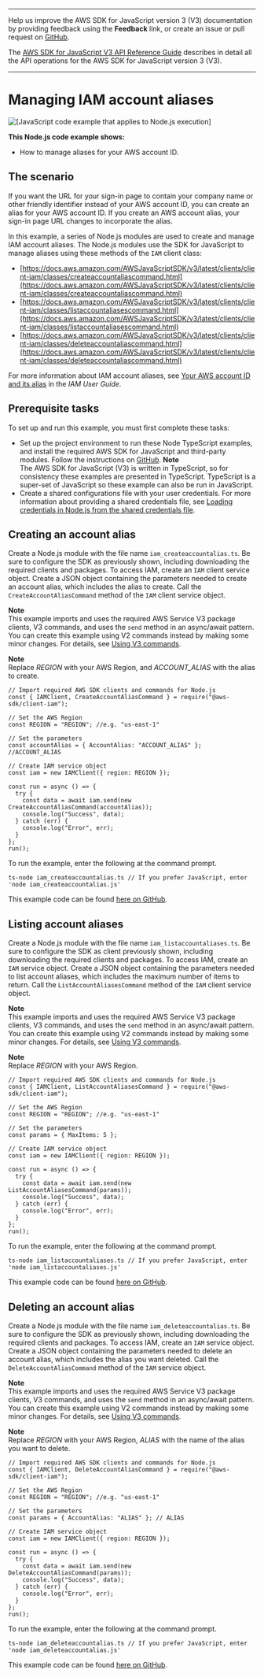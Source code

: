 --------

Help us improve the AWS SDK for JavaScript version 3 \(V3\) documentation by providing feedback using the **Feedback** link, or create an issue or pull request on [GitHub](https://github.com/awsdocs/aws-sdk-for-javascript-v3)\.

 The [AWS SDK for JavaScript V3 API Reference Guide](https://docs.aws.amazon.com/AWSJavaScriptSDK/v3/latest/index.html) describes in detail all the API operations for the AWS SDK for JavaScript version 3 \(V3\)\.

--------

# Managing IAM account aliases<a name="iam-examples-account-aliases"></a>

![\[JavaScript code example that applies to Node.js execution\]](http://docs.aws.amazon.com/sdk-for-javascript/v3/developer-guide/images/nodeicon.png)

**This Node\.js code example shows:**
+ How to manage aliases for your AWS account ID\.

## The scenario<a name="iam-examples-account-aliases-scenario"></a>

If you want the URL for your sign\-in page to contain your company name or other friendly identifier instead of your AWS account ID, you can create an alias for your AWS account ID\. If you create an AWS account alias, your sign\-in page URL changes to incorporate the alias\.

In this example, a series of Node\.js modules are used to create and manage IAM account aliases\. The Node\.js modules use the SDK for JavaScript to manage aliases using these methods of the `IAM` client class:
+ [https://docs.aws.amazon.com/AWSJavaScriptSDK/v3/latest/clients/client-iam/classes/createaccountaliascommand.html](https://docs.aws.amazon.com/AWSJavaScriptSDK/v3/latest/clients/client-iam/classes/createaccountaliascommand.html)
+ [https://docs.aws.amazon.com/AWSJavaScriptSDK/v3/latest/clients/client-iam/classes/listaccountaliasescommand.html](https://docs.aws.amazon.com/AWSJavaScriptSDK/v3/latest/clients/client-iam/classes/listaccountaliasescommand.html)
+ [https://docs.aws.amazon.com/AWSJavaScriptSDK/v3/latest/clients/client-iam/classes/deleteaccountaliascommand.html](https://docs.aws.amazon.com/AWSJavaScriptSDK/v3/latest/clients/client-iam/classes/deleteaccountaliascommand.html)

For more information about IAM account aliases, see [Your AWS account ID and its alias](https://docs.aws.amazon.com/IAM/latest/UserGuide/console_account-alias.html) in the *IAM User Guide*\.

## Prerequisite tasks<a name="iam-examples-account-aliases-prerequisites"></a>

To set up and run this example, you must first complete these tasks:
+ Set up the project environment to run these Node TypeScript examples, and install the required AWS SDK for JavaScript and third\-party modules\. Follow the instructions on [GitHub](https://github.com/awsdocs/aws-doc-sdk-examples/blob/master/javascriptv3/example_code/iam/README.md)\.
**Note**  
The AWS SDK for JavaScript \(V3\) is written in TypeScript, so for consistency these examples are presented in TypeScript\. TypeScript is a super\-set of JavaScript so these example can also be run in JavaScript\.
+ Create a shared configurations file with your user credentials\. For more information about providing a shared credentials file, see [Loading credentials in Node\.js from the shared credentials file](loading-node-credentials-shared.md)\.

## Creating an account alias<a name="iam-examples-account-aliases-creating"></a>

Create a Node\.js module with the file name `iam_createaccountalias.ts`\. Be sure to configure the SDK as previously shown, including downloading the required clients and packages\. To access IAM, create an `IAM` client service object\. Create a JSON object containing the parameters needed to create an account alias, which includes the alias to create\. Call the `CreateAccountAliasCommand` method of the `IAM` client service object\.

**Note**  
This example imports and uses the required AWS Service V3 package clients, V3 commands, and uses the `send` method in an async/await pattern\. You can create this example using V2 commands instead by making some minor changes\. For details, see [Using V3 commands](welcome.md#using_v3_commands)\.

**Note**  
Replace *REGION* with your AWS Region, and *ACCOUNT\_ALIAS* with the alias to create\.

```
// Import required AWS SDK clients and commands for Node.js
const { IAMClient, CreateAccountAliasCommand } = require("@aws-sdk/client-iam");

// Set the AWS Region
const REGION = "REGION"; //e.g. "us-east-1"

// Set the parameters
const accountAlias = { AccountAlias: "ACCOUNT_ALIAS" }; //ACCOUNT_ALIAS

// Create IAM service object
const iam = new IAMClient({ region: REGION });

const run = async () => {
  try {
    const data = await iam.send(new CreateAccountAliasCommand(accountAlias));
    console.log("Success", data);
  } catch (err) {
    console.log("Error", err);
  }
};
run();
```

To run the example, enter the following at the command prompt\.

```
ts-node iam_createaccountalias.ts // If you prefer JavaScript, enter 'node iam_createaccountalias.js'
```

This example code can be found [here on GitHub](https://github.com/awsdocs/aws-doc-sdk-examples/blob/master/javascriptv3/example_code/iam/src/iam_createaccountalias.ts)\.

## Listing account aliases<a name="iam-examples-account-aliases-listing"></a>

Create a Node\.js module with the file name `iam_listaccountaliases.ts`\. Be sure to configure the SDK as client previously shown, including downloading the required clients and packages\. To access IAM, create an `IAM` service object\. Create a JSON object containing the parameters needed to list account aliases, which includes the maximum number of items to return\. Call the `ListAccountAliasesCommand` method of the `IAM` client service object\.

**Note**  
This example imports and uses the required AWS Service V3 package clients, V3 commands, and uses the `send` method in an async/await pattern\. You can create this example using V2 commands instead by making some minor changes\. For details, see [Using V3 commands](welcome.md#using_v3_commands)\.

**Note**  
Replace *REGION* with your AWS Region\.

```
// Import required AWS SDK clients and commands for Node.js
const { IAMClient, ListAccountAliasesCommand } = require("@aws-sdk/client-iam");

// Set the AWS Region
const REGION = "REGION"; //e.g. "us-east-1"

// Set the parameters
const params = { MaxItems: 5 };

// Create IAM service object
const iam = new IAMClient({ region: REGION });

const run = async () => {
  try {
    const data = await iam.send(new ListAccountAliasesCommand(params));
    console.log("Success", data);
  } catch (err) {
    console.log("Error", err);
  }
};
run();
```

To run the example, enter the following at the command prompt\.

```
ts-node iam_listaccountaliases.ts // If you prefer JavaScript, enter 'node iam_listaccountaliases.js'
```

This example code can be found [here on GitHub](https://github.com/awsdocs/aws-doc-sdk-examples/blob/master/javascriptv3/example_code/iam/src/iam_listaccountaliases.ts)\.

## Deleting an account alias<a name="iam-examples-account-aliases-deleting"></a>

Create a Node\.js module with the file name `iam_deleteaccountalias.ts`\. Be sure to configure the SDK as previously shown, including downloading the required clients and packages\. To access IAM, create an `IAM` service object\. Create a JSON object containing the parameters needed to delete an account alias, which includes the alias you want deleted\. Call the `DeleteAccountAliasCommand` method of the `IAM` service object\.

**Note**  
This example imports and uses the required AWS Service V3 package clients, V3 commands, and uses the `send` method in an async/await pattern\. You can create this example using V2 commands instead by making some minor changes\. For details, see [Using V3 commands](welcome.md#using_v3_commands)\.

**Note**  
Replace *REGION* with your AWS Region, *ALIAS* with the name of the alias you want to delete\.

```
// Import required AWS SDK clients and commands for Node.js
const { IAMClient, DeleteAccountAliasCommand } = require("@aws-sdk/client-iam");

// Set the AWS Region
const REGION = "REGION"; //e.g. "us-east-1"

// Set the parameters
const params = { AccountAlias: "ALIAS" }; // ALIAS

// Create IAM service object
const iam = new IAMClient({ region: REGION });

const run = async () => {
  try {
    const data = await iam.send(new DeleteAccountAliasCommand(params));
    console.log("Success", data);
  } catch (err) {
    console.log("Error", err);
  }
};
run();
```

To run the example, enter the following at the command prompt\.

```
ts-node iam_deleteaccountalias.ts // If you prefer JavaScript, enter 'node iam_deleteaccountalias.js'
```

This example code can be found [here on GitHub](https://github.com/awsdocs/aws-doc-sdk-examples/blob/master/javascriptv3/example_code/iam/src/iam_deleteaccountalias.ts)\.